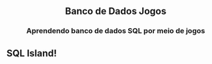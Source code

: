 <h2 align="center"> Banco de Dados Jogos </h2>
<h3 align="center"> Aprendendo banco de dados SQL por meio de jogos </h3>

## SQL Island!

